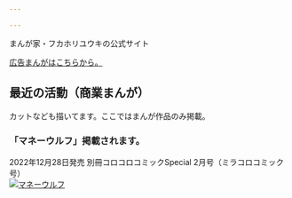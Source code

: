 ```yaml
---

---
```


まんが家・フカホリユウキの公式サイト

[広告まんがはこちらから。](https://admanga.rock54.net/) 

## 最近の活動（商業まんが）
カットなども描いてます。ここではまんが作品のみ掲載。

### 「マネーウルフ」掲載されます。
2022年12月28日発売 別冊コロコロコミックSpecial 2月号（ミラコロコミック号）  
[![マネーウルフ](https://rock54website.s3.ap-northeast-1.amazonaws.com/news/202212_miracoro_moneywolf.jpg "マネーウルフ")](https://amzn.to/3JC0E3o)
